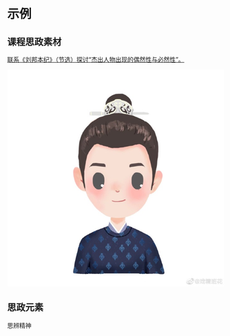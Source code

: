# 示例

## 课程思政素材

[联系《刘邦本纪》（节选）探讨“杰出人物出现的偶然性与必然性”。](https://www.bilibili.com/video/BV15G4y1P7p8/?spm_id_from=333.1007.tianma.1-1-1.click)

![construction ><](/资源/图片/1111.jpg)


## 思政元素

思辨精神
